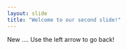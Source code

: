 ```yaml
---
layout: slide
title: "Welcome to our second slide!"
---
```

New ....
Use the left arrow to go back!
